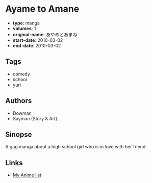 # Ayame to Amane

-   **type**: manga
-   **volumes**: 1
-   **original-name**: あやめとあまね
-   **start-date**: 2010-03-02
-   **end-date**: 2010-03-02

## Tags

-   comedy
-   school
-   yuri

## Authors

-   Dowman
-   Sayman (Story & Art)

## Sinopse

A gag manga about a high school girl who is in love with her friend.

## Links

-   [My Anime list](https://myanimelist.net/manga/41735/Ayame_to_Amane)
